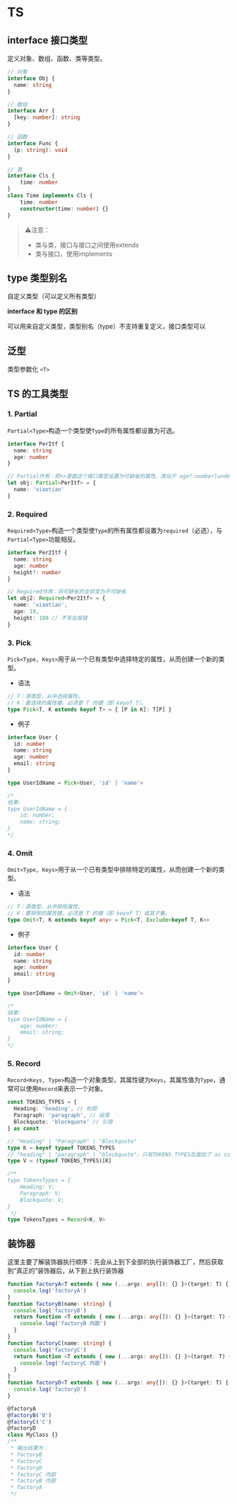 # TS

## interface 接口类型

定义对象、数组、函数、类等类型。

```ts
// 对象
interface Obj {
  name: string
}

// 数组
interface Arr {
  [key: number]: string
}

// 函数
interface Func {
  (p: string): void
}

// 类
interface Cls {
    time: number
}
class Time implements Cls {
    time: number
    constructor(time: number) {}
}
```

> ⚠️注意：
>
> - 类与类，接口与接口之间使用extends
> - 类与接口，使用implements

## type 类型别名

自定义类型（可以定义所有类型）

**interface 和 type 的区别**

可以用来自定义类型，类型别名（type）不支持重复定义，接口类型可以

## 泛型

类型参数化 `<T>`

## TS 的工具类型

### 1. Partial

`Partial<Type>`构造一个类型使`Type`的所有属性都设置为可选。

```ts
interface PerItf {
  name: string
  age: number
}

// Partial作用：把<>里面这个接口类型设置为可缺省的属性，类似于 age?:number|undefined（也可以是undefined）
let obj: Partial<PerItf> = {
  name: 'xiaotian'
}
```

### 2. Required

`Required<Type>`构造一个类型使`Type`的所有属性都设置为`required`（必选），与`Partial<Type>`功能相反。

```ts
interface Per2Itf {
  name: string
  age: number
  height?: number
}

// Required作用：将可缺省的全部变为不可缺省
let obj2: Required<Per2Itf> = {
  name: 'xiaotian',
  age: 19,
  height: 180 // 不写会报错
}
```

### 3. Pick

`Pick<Type, Keys>`用于从一个已有类型中选择特定的属性，从而创建一个新的类型。

- 语法

```ts
// T：源类型，从中选择属性。
// K：要选择的属性键，必须是 T 的键（即 keyof T）。
type Pick<T, K extends keyof T> = { [P in K]: T[P] }
```

- 例子

```ts
interface User {
  id: number
  name: string
  age: number
  email: string
}

type UserIdName = Pick<User, 'id' | 'name'>

/*
结果:
type UserIdName = {
    id: number;
    name: string;
}
*/
```

### 4. Omit

`Omit<Type, Keys>`用于从一个已有类型中排除特定的属性，从而创建一个新的类型。

- 语法

```ts
// T：源类型，从中排除属性。
// K：要排除的属性键，必须是 T 的键（即 keyof T）或其子集。
type Omit<T, K extends keyof any> = Pick<T, Exclude<keyof T, K>>
```

- 例子

```ts
interface User {
  id: number
  name: string
  age: number
  email: string
}

type UserIdName = Omit<User, 'id' | 'name'>

/*
结果:
type UserIdName = {
    age: number;
    email: string;
}
*/
```

### 5. Record

`Record<Keys, Type>`构造一个对象类型，其属性键为`Keys`，其属性值为`Type`，通常可以使用`Record`来表示一个对象。

```ts
const TOKENS_TYPES = {
  Heading: 'heading', // 标题
  Paragraph: 'paragraph', // 段落
  Blockquote: 'blockquote' // 引用
} as const

// "Heading" | "Paragraph" | "Blockquote"
type K = keyof typeof TOKENS_TYPES
// "heading" | "paragraph" | "blockquote"，只有TOKENS_TYPES后面加了 as const，才能这样取值，不然就是string
type V = (typeof TOKENS_TYPES)[K]

/**
type TokensTypes = {
    Heading: V;
    Paragraph: V;
    Blockquote: V;
}
 */
type TokensTypes = Record<K, V>
```

## 装饰器

这里主要了解装饰器执行顺序：先会从上到下全部的执行装饰器工厂，然后获取到“真正的”装饰器后，从下到上执行装饰器

```ts
function factoryA<T extends { new (...args: any[]): {} }>(target: T) {
  console.log('factoryA')
}
function factoryB(name: string) {
  console.log('factoryB')
  return function <T extends { new (...args: any[]): {} }>(target: T) {
    console.log('factoryB 内部')
  }
}
function factoryC(name: string) {
  console.log('factoryC')
  return function <T extends { new (...args: any[]): {} }>(target: T) {
    console.log('factoryC 内部')
  }
}
function factoryD<T extends { new (...args: any[]): {} }>(target: T) {
  console.log('factoryD')
}

@factoryA
@factoryB('B')
@factoryC('C')
@factoryD
class MyClass {}
/**
 * 输出结果为：
 * factoryB
 * factoryC
 * factoryD
 * factoryC 内部
 * factoryB 内部
 * factoryA
 */
```